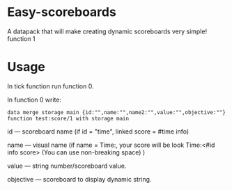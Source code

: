 # Easy-scoreboards
A datapack that will make creating dynamic scoreboards very simple!
function 1

# Usage
In tick function run function 0.

In function 0 write:
```
data merge storage main {id:"",name:"",name2:"",value:"",objective:""}
function test:score/1 with storage main
```
id — scoreboard name (if id = "time", linked score = #time info)

name — visual name (if name = Time:, your score will be look Time:<#id info score> (You can use non-breaking space) )

value — string number/scoreboard value.

objective — scoreboard to display dynamic string.



